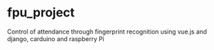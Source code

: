 # fpu_project
Control of attendance through fingerprint recognition using vue.js and django, carduino and raspberry Pi
